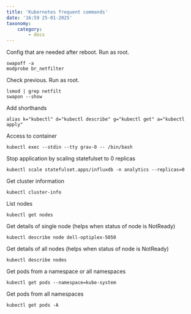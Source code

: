 ```yaml
---
title: 'Kubernetes frequent commands'
date: '16:59 25-01-2025'
taxonomy:
    category:
        - docs
---
```


Config that are needed after reboot. Run as root.

    swapoff -a
    modprobe br_netfilter

Check previous. Run as root.

    lsmod | grep netfilt
    swapon --show

Add shorthands

    alias k="kubectl" d="kubectl describe" g="kubectl get" a="kubectl apply"

Access to container

    kubectl exec --stdin --tty grav-0 -- /bin/bash

Stop application by scaling statefulset to 0 replicas

    kubectl scale statefulset.apps/influxdb -n analytics --replicas=0

Get cluster information

    kubectl cluster-info
    
List nodes

    kubectl get nodes

Get details of single node (helps when status of node is NotReady)

    kubectl describe node dell-optiplex-5050

Get details of all nodes (helps when status of node is NotReady)

    kubectl describe nodes
 
Get pods from a namespace or all namespaces
 
    kubectl get pods --namespace=kube-system

Get pods from all namespaces
 
    kubectl get pods -A